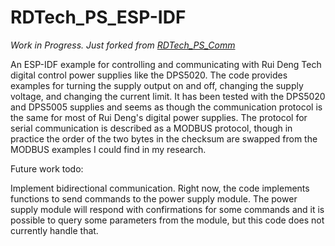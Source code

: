 # RDTech_PS_ESP-IDF
_Work in Progress. Just forked from [RDTech_PS_Comm](https://github.com/AntaresAdroit/RDTech_PS_Comm)_

An ESP-IDF example for controlling and communicating with Rui Deng Tech digital control power supplies like the DPS5020. The code provides examples for turning the supply output on and off, changing the supply voltage, and changing the current limit. It has been tested with the DPS5020 and DPS5005 supplies and seems as though the communication protocol is the same for most of Rui Deng's digital power supplies. The protocol for serial communication is described as a MODBUS protocol, though in practice the order of the two bytes in the checksum are swapped from the MODBUS examples I could find in my research. 

Future work todo:

Implement bidirectional communication. Right now, the code implements functions to send commands to the power supply module. The power supply module will respond with confirmations for some commands and it is possible to query some parameters from the module, but this code does not currently handle that.

